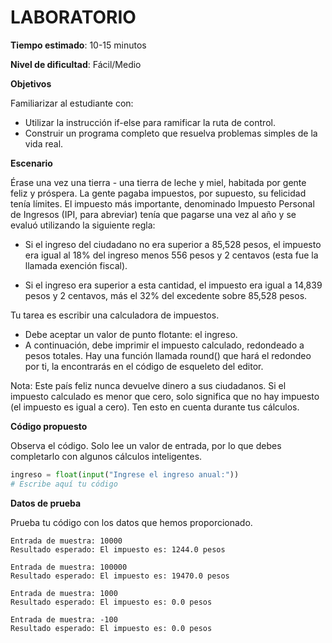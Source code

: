 # LABORATORIO

**Tiempo estimado**: 10-15 minutos

**Nivel de dificultad**: Fácil/Medio

**Objetivos**

Familiarizar al estudiante con:

- Utilizar la instrucción if-else para ramificar la ruta de control.
- Construir un programa completo que resuelva problemas simples de la vida real.

**Escenario**

Érase una vez una tierra - una tierra de leche y miel, habitada por gente feliz y próspera. La gente pagaba
impuestos, por supuesto, su felicidad tenía límites. El impuesto más importante, denominado Impuesto Personal de
Ingresos (IPI, para abreviar) tenía que pagarse una vez al año y se evaluó utilizando la siguiente regla:

- Si el ingreso del ciudadano no era superior a 85,528 pesos, el impuesto era igual al 18% del ingreso menos 556
pesos y 2 centavos (esta fue la llamada exención fiscal).

- Si el ingreso era superior a esta cantidad, el impuesto era igual a 14,839 pesos y 2 centavos, más el 32% del
excedente sobre 85,528 pesos.

Tu tarea es escribir una calculadora de impuestos.

- Debe aceptar un valor de punto flotante: el ingreso.
- A continuación, debe imprimir el impuesto calculado,
redondeado a pesos totales. Hay una función llamada round() que hará el redondeo por ti, la encontrarás en el código
de esqueleto del editor.

Nota: Este país feliz nunca devuelve dinero a sus ciudadanos. Si el impuesto calculado es menor que cero,
solo significa que no hay impuesto (el impuesto es igual a cero). Ten esto en cuenta durante tus cálculos.

**Código propuesto**

Observa el código. Solo lee un valor de entrada, por lo que debes completarlo con
algunos cálculos inteligentes.

```python
ingreso = float(input("Ingrese el ingreso anual:"))
# Escribe aquí tu código
```

**Datos de prueba**

Prueba tu código con los datos que hemos proporcionado.

    Entrada de muestra: 10000
    Resultado esperado: El impuesto es: 1244.0 pesos
    
    Entrada de muestra: 100000
    Resultado esperado: El impuesto es: 19470.0 pesos
    
    Entrada de muestra: 1000
    Resultado esperado: El impuesto es: 0.0 pesos
    
    Entrada de muestra: -100
    Resultado esperado: El impuesto es: 0.0 pesos

